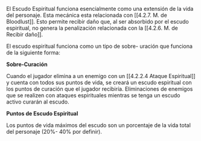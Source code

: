 El Escudo Espiritual funciona esencialmente como una extensión de la vida del personaje. Esta mecánica esta relacionada con [[4.2.7. M. de Bloodlust]]. Esto permite recibir daño que, al ser absorbido por el escudo espiritual, no genera la penalización relacionada con la [[4.2.6. M. de Recibir daño]]. 

El escudo espiritual funciona como un tipo de sobre- uración que funciona de la siguiente forma:

**Sobre-Curación**

Cuando el jugador elimina a un enemigo con un [[4.2.2.4 Ataque Espiritual]] y cuenta con todos sus puntos de vida, se creará un escudo espiritual con los puntos de curación que el jugador recibiría. Eliminaciones de enemigos que se realizen con ataques espirituales mientras se tenga un escudo activo curarán al escudo. 

**Puntos de Escudo Espiritual**

Los puntos de vida máximos del escudo son un porcentaje de la vida total del personaje (20%-  40% por definir).
